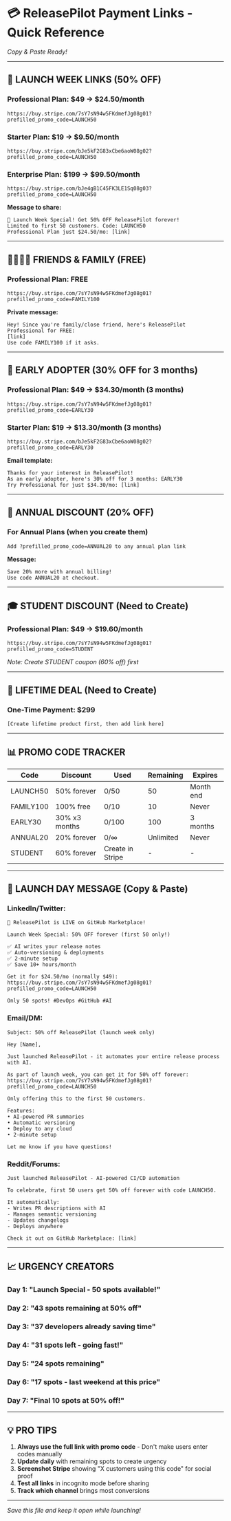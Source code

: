 # 💳 ReleasePilot Payment Links - Quick Reference
*Copy & Paste Ready!*

---

## 🚀 LAUNCH WEEK LINKS (50% OFF)

### Professional Plan: $49 → $24.50/month
```
https://buy.stripe.com/7sY7sN94w5FKdmefJg08g01?prefilled_promo_code=LAUNCH50
```

### Starter Plan: $19 → $9.50/month
```
https://buy.stripe.com/bJe5kF2G83xCbe6aoW08g02?prefilled_promo_code=LAUNCH50
```

### Enterprise Plan: $199 → $99.50/month
```
https://buy.stripe.com/bJe4gB1C45FK3LE1Sq08g03?prefilled_promo_code=LAUNCH50
```

**Message to share:**
```
🚀 Launch Week Special! Get 50% OFF ReleasePilot forever!
Limited to first 50 customers. Code: LAUNCH50
Professional Plan just $24.50/mo: [link]
```

---

## 👨‍👩‍👧‍👦 FRIENDS & FAMILY (FREE)

### Professional Plan: FREE
```
https://buy.stripe.com/7sY7sN94w5FKdmefJg08g01?prefilled_promo_code=FAMILY100
```

**Private message:**
```
Hey! Since you're family/close friend, here's ReleasePilot Professional for FREE:
[link]
Use code FAMILY100 if it asks.
```

---

## 🎯 EARLY ADOPTER (30% OFF for 3 months)

### Professional Plan: $49 → $34.30/month (3 months)
```
https://buy.stripe.com/7sY7sN94w5FKdmefJg08g01?prefilled_promo_code=EARLY30
```

### Starter Plan: $19 → $13.30/month (3 months)
```
https://buy.stripe.com/bJe5kF2G83xCbe6aoW08g02?prefilled_promo_code=EARLY30
```

**Email template:**
```
Thanks for your interest in ReleasePilot!
As an early adopter, here's 30% off for 3 months: EARLY30
Try Professional for just $34.30/mo: [link]
```

---

## 📅 ANNUAL DISCOUNT (20% OFF)

### For Annual Plans (when you create them)
```
Add ?prefilled_promo_code=ANNUAL20 to any annual plan link
```

**Message:**
```
Save 20% more with annual billing!
Use code ANNUAL20 at checkout.
```

---

## 🎓 STUDENT DISCOUNT (Need to Create)

### Professional Plan: $49 → $19.60/month
```
https://buy.stripe.com/7sY7sN94w5FKdmefJg08g01?prefilled_promo_code=STUDENT
```
*Note: Create STUDENT coupon (60% off) first*

---

## 💎 LIFETIME DEAL (Need to Create)

### One-Time Payment: $299
```
[Create lifetime product first, then add link here]
```

---

## 📊 PROMO CODE TRACKER

| Code | Discount | Used | Remaining | Expires |
|------|----------|------|-----------|---------|
| LAUNCH50 | 50% forever | 0/50 | 50 | Month end |
| FAMILY100 | 100% free | 0/10 | 10 | Never |
| EARLY30 | 30% x3 months | 0/100 | 100 | 3 months |
| ANNUAL20 | 20% forever | 0/∞ | Unlimited | Never |
| STUDENT | 60% forever | Create in Stripe | - | - |

---

## 🚀 LAUNCH DAY MESSAGE (Copy & Paste)

### LinkedIn/Twitter:
```
🚀 ReleasePilot is LIVE on GitHub Marketplace!

Launch Week Special: 50% OFF forever (first 50 only!)

✅ AI writes your release notes
✅ Auto-versioning & deployments
✅ 2-minute setup
✅ Save 10+ hours/month

Get it for $24.50/mo (normally $49):
https://buy.stripe.com/7sY7sN94w5FKdmefJg08g01?prefilled_promo_code=LAUNCH50

Only 50 spots! #DevOps #GitHub #AI
```

### Email/DM:
```
Subject: 50% off ReleasePilot (launch week only)

Hey [Name],

Just launched ReleasePilot - it automates your entire release process with AI.

As part of launch week, you can get it for 50% off forever:
https://buy.stripe.com/7sY7sN94w5FKdmefJg08g01?prefilled_promo_code=LAUNCH50

Only offering this to the first 50 customers.

Features:
• AI-powered PR summaries
• Automatic versioning
• Deploy to any cloud
• 2-minute setup

Let me know if you have questions!
```

### Reddit/Forums:
```
Just launched ReleasePilot - AI-powered CI/CD automation

To celebrate, first 50 users get 50% off forever with code LAUNCH50.

It automatically:
- Writes PR descriptions with AI
- Manages semantic versioning
- Updates changelogs
- Deploys anywhere

Check it out on GitHub Marketplace: [link]
```

---

## 📈 URGENCY CREATORS

### Day 1: "Launch Special - 50 spots available!"
### Day 2: "43 spots remaining at 50% off"
### Day 3: "37 developers already saving time"
### Day 4: "31 spots left - going fast!"
### Day 5: "24 spots remaining"
### Day 6: "17 spots - last weekend at this price"
### Day 7: "Final 10 spots at 50% off!"

---

## 💡 PRO TIPS

1. **Always use the full link with promo code** - Don't make users enter codes manually
2. **Update daily** with remaining spots to create urgency
3. **Screenshot Stripe** showing "X customers using this code" for social proof
4. **Test all links** in incognito mode before sharing
5. **Track which channel** brings most conversions

---

*Save this file and keep it open while launching!*